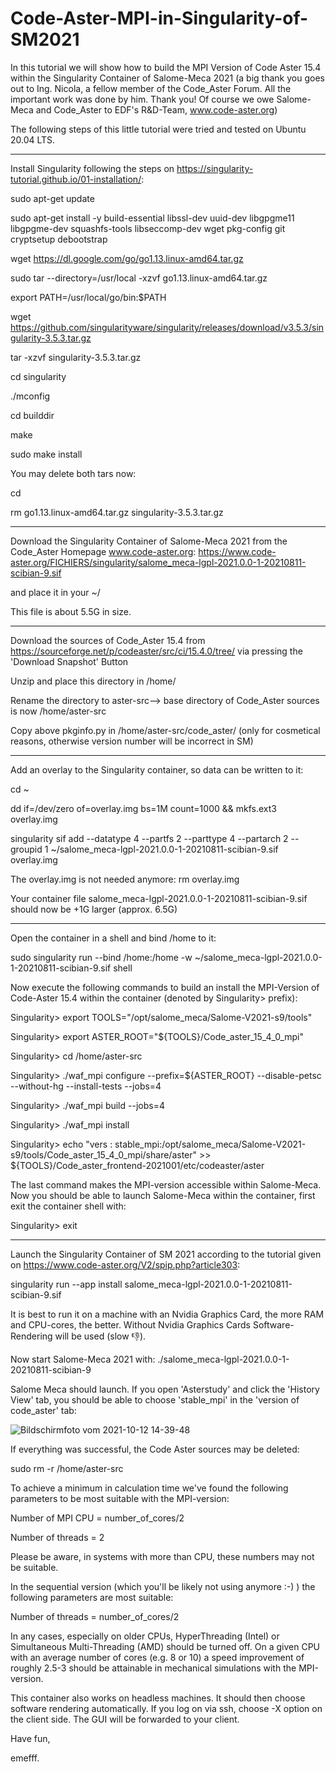 # Code-Aster-MPI-in-Singularity-of-SM2021

In this tutorial we will show how to build the MPI Version of Code Aster 15.4 within the Singularity Container of Salome-Meca 2021
(a big thank you goes out to Ing. Nicola, a fellow member of the Code_Aster Forum. All the important work was done by him. Thank you! Of course we owe Salome-Meca and Code_Aster to EDF's R&D-Team, www.code-aster.org)

The following steps of this little tutorial were tried and tested on Ubuntu 20.04 LTS.
________________________________________________________________________________________________________
Install Singularity following the steps on https://singularity-tutorial.github.io/01-installation/:

sudo apt-get update

sudo apt-get install -y build-essential libssl-dev uuid-dev libgpgme11  libgpgme-dev squashfs-tools libseccomp-dev wget pkg-config git cryptsetup debootstrap
    
wget https://dl.google.com/go/go1.13.linux-amd64.tar.gz

sudo tar --directory=/usr/local -xzvf go1.13.linux-amd64.tar.gz

export PATH=/usr/local/go/bin:$PATH

wget https://github.com/singularityware/singularity/releases/download/v3.5.3/singularity-3.5.3.tar.gz

tar -xzvf singularity-3.5.3.tar.gz

cd singularity

./mconfig

cd builddir

make

sudo make install

You may delete both tars now:

cd

rm go1.13.linux-amd64.tar.gz singularity-3.5.3.tar.gz

_________________________________________________________________________________________________________
Download the Singularity Container of Salome-Meca 2021 from the Code_Aster Homepage www.code-aster.org:
https://www.code-aster.org/FICHIERS/singularity/salome_meca-lgpl-2021.0.0-1-20210811-scibian-9.sif

and place it in your ~/

This file is about 5.5G in size.

_________________________________________________________________________________________________________
Download the sources of Code_Aster 15.4 from https://sourceforge.net/p/codeaster/src/ci/15.4.0/tree/ via pressing
the 'Download Snapshot' Button

Unzip and place this directory in /home/

Rename the directory to aster-src--> base directory of Code_Aster sources is now /home/aster-src

Copy above pkginfo.py in /home/aster-src/code_aster/ (only for cosmetical reasons, otherwise version number will be incorrect in SM)
_________________________________________________________________________________________________________
Add an overlay to the Singularity container, so data can be written to it:

cd ~

dd if=/dev/zero of=overlay.img bs=1M count=1000 && mkfs.ext3 overlay.img

singularity sif add --datatype 4 --partfs 2 --parttype 4 --partarch 2 --groupid 1 ~/salome_meca-lgpl-2021.0.0-1-20210811-scibian-9.sif overlay.img

The overlay.img is not needed anymore:
rm overlay.img

Your container file salome_meca-lgpl-2021.0.0-1-20210811-scibian-9.sif should now be +1G larger (approx. 6.5G)

_________________________________________________________________________________________________________
Open the container in a shell and bind /home to it:

sudo singularity run --bind  /home:/home -w ~/salome_meca-lgpl-2021.0.0-1-20210811-scibian-9.sif shell

Now execute the following commands to build an install the MPI-Version of Code-Aster 15.4 within the container (denoted by Singularity> prefix):

Singularity> export TOOLS="/opt/salome_meca/Salome-V2021-s9/tools"

Singularity> export ASTER_ROOT="${TOOLS}/Code_aster_15_4_0_mpi"

Singularity> cd /home/aster-src

Singularity> ./waf_mpi configure --prefix=${ASTER_ROOT} --disable-petsc --without-hg --install-tests --jobs=4 

Singularity> ./waf_mpi build  --jobs=4

Singularity> ./waf_mpi install

Singularity> echo "vers : stable_mpi:/opt/salome_meca/Salome-V2021-s9/tools/Code_aster_15_4_0_mpi/share/aster" >> ${TOOLS}/Code_aster_frontend-2021001/etc/codeaster/aster

The last command makes the MPI-version accessible within Salome-Meca.
Now you should be able to launch Salome-Meca within the container, first exit the container shell with:

Singularity> exit
___________________________________________________________________________________________________________

Launch the Singularity Container of SM 2021 according to the tutorial given on https://www.code-aster.org/V2/spip.php?article303:

singularity run --app install salome_meca-lgpl-2021.0.0-1-20210811-scibian-9.sif

It is best to run it on a machine with an Nvidia Graphics Card, the more RAM and CPU-cores, the better. Without Nvidia Graphics Cards Software-Rendering will be used (slow 👎).

Now start Salome-Meca 2021 with:
./salome_meca-lgpl-2021.0.0-1-20210811-scibian-9

Salome Meca should launch. If you open 'Asterstudy' and click the 'History View' tab, you should be able to choose 'stable_mpi' in the 'version of code_aster' tab:

![Bildschirmfoto vom 2021-10-12 14-39-48](https://user-images.githubusercontent.com/89903493/136958409-a338627c-867f-4bc8-89d9-b0c707ff6135.png)

If everything was successful, the Code Aster sources may be deleted:

sudo rm -r /home/aster-src

To achieve a minimum in calculation time we've found the following parameters to be most suitable with the MPI-version:

Number of MPI CPU = number_of_cores/2

Number of threads = 2

Please be aware, in systems with more than CPU, these numbers may not be suitable. 

In the sequential version (which you'll be likely not using anymore :-) ) the following parameters are most suitable:

Number of threads = number_of_cores/2

In any cases, especially on older CPUs, HyperThreading (Intel) or Simultaneous Multi-Threading (AMD) should be turned off. On a given CPU with an average number of cores (e.g. 8 or 10) a speed improvement of roughly 2.5-3 should be attainable in mechanical simulations with the MPI-version.

This container also works on headless machines. It should then choose software rendering automatically. If you log on via ssh, choose -X option on the client side. The GUI will be forwarded to your client.

Have fun,

emefff.












